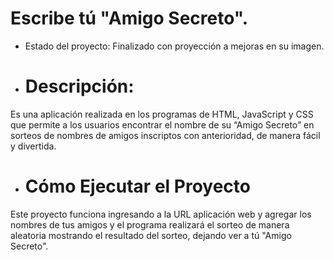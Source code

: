 <h1> Escribe tú "Amigo Secreto".</h1>

- Estado del proyecto: Finalizado con proyección a mejoras en su imagen.  
- <h1> Descripción:</h1>
Es una aplicación realizada en los programas de HTML, JavaScript y CSS que permite a los usuarios encontrar el nombre de su “Amigo Secreto” en sorteos de nombres de amigos inscriptos con anterioridad, de manera fácil y divertida.
- <h1> Cómo Ejecutar el Proyecto</h1>
Este proyecto funciona ingresando a la URL aplicación web y agregar los nombres de tus amigos y el programa realizará el sorteo de manera aleatoria mostrando el resultado del sorteo, dejando ver a tú "Amigo Secreto".
